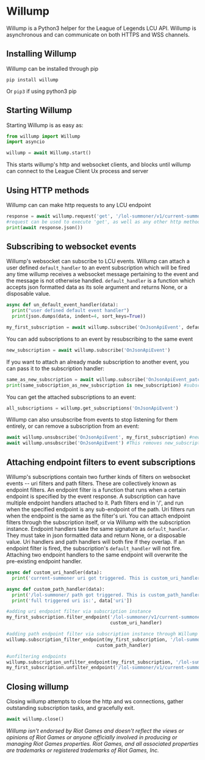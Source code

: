 # Willump
Willump is a Python3 helper for the League of Legends LCU API. Willump is asynchronous and can communicate on both HTTPS and WSS channels.

## Installing Willump
Willump can be installed through pip
```
pip install willump
```
Or `pip3` if using python3 pip

## Starting Willump
Starting Willump is as easy as:
```py
from willump import Willump
import asyncio

willump = await Willump.start()
```
This starts willump's http and websocket clients, and blocks until willump can connect to the League Client Ux process and server

## Using HTTP methods
Willump can can make http requests to any LCU endpoint
```py
response = await willump.request('get', '/lol-summoner/v1/current-summoner')
#request can be used to execute 'get', as well as any other http method
print(await response.json())
```

## Subscribing to websocket events
Willump's websocket can subscribe to LCU events. Willump can attach a user defined `default_handler` to an event subscription which will be fired any time willump receives a websocket message pertaining to the event and the message is not otherwise handled. `default_handler` is a function which accepts json formatted data as its sole argument and returns None, or a disposable value.
```py
async def un_default_event_handler(data):
  print("user defined default event handler")
  print(json.dumps(data, indent=4, sort_keys=True))

my_first_subscription = await willump.subscribe('OnJsonApiEvent', default_handler=un_default_event_handler)
```

You can add subscriptions to an event by resubscribing to the same event
```py
new_subscription = await willump.subscribe('OnJsonApiEvent')
```

If you want to attach an already made subscription to another event, you can pass it to the subscription handler:
```py
same_as_new_subscription = await willump.subscribe('OnJsonApiEvent_patcher_v1_status', subscription=new_subscription)
print(same_subscription_as_new_subscription is new_subscription) #subscription is shallow copied so this should print true
```

You can get the attached subscriptions to an event:
```py
all_subscriptions = willump.get_subscriptions('OnJsonApiEvent')
```

Willump can also unsubscribe from events to stop listening for them entirely, or can remove a subscription from an event:
```py
await willump.unsubscribe('OnJsonApiEvent', my_first_subscription) #new_subscription is still active
await willump.unsubscribe('OnJsonApiEvent') #This removes new_subscription, as well as any other subscriptions on 'OnJsonApiEvent'
```

## Attaching endpoint filters to event subscriptions
Willump's subscriptions contain two further kinds of filters on websocket events -- uri filters and path filters. These are collectively known as endpoint filters. An endpoint filter is a function that runs when a certain endpoint is specified by the event response. A subscription can have multiple endpoint handlers attached to it. Path filters end in '/', and run when the specified endpoint is any sub-endpoint of the path. Uri filters run when the endpoint is the same as the filter's uri. You can attach endpoint filters through the subscription itself, or via Willump with the subscription instance. Endpoint handlers take the same signature as `default_handler`. They must take in json formatted data and return None, or a disposable value. Uri handlers and path handlers will both fire if they overlap. If an endpoint filter is fired, the subscription's `default_handler` will not fire. Attaching two endpoint handlers to the same endpoint will overwrite the pre-existing endpoint handler.

```py
async def custom_uri_handler(data):
  print('current-summoner uri got triggered. This is custom_uri_handler')

async def custom_path_handler(data):
  print('/lol-summoner/ path got triggered. This is custom_path_handler')
  print('full triggered uri is:', data['uri'])

#adding uri endpoint filter via subscription instance
my_first_subscription.filter_endpoint('/lol-summoner/v1/current-summoner',
                                      custom_uri_handler)

#adding path endpoint filter via subscription instance through Willump
willump.subscription_filter_endpoint(my_first_subscription, '/lol-summoner/',
                                 custom_path_handler)

#unfiltering endpoints
willump.subscription_unfilter_endpoint(my_first_subscription, '/lol-summoner/')
my_first_subscription.unfilter_endpoint('/lol-summoner/v1/current-summoner')
```

## Closing willump
Closing willump attempts to close the http and ws connections, gather outstanding subscription tasks, and gracefully exit.
```py
await willump.close()
```

*Willump isn't endorsed by Riot Games and doesn't reflect the views or opinions of Riot Games or anyone officially involved in producing or managing Riot Games properties. Riot Games, and all associated properties are trademarks or registered trademarks of Riot Games, Inc.*
